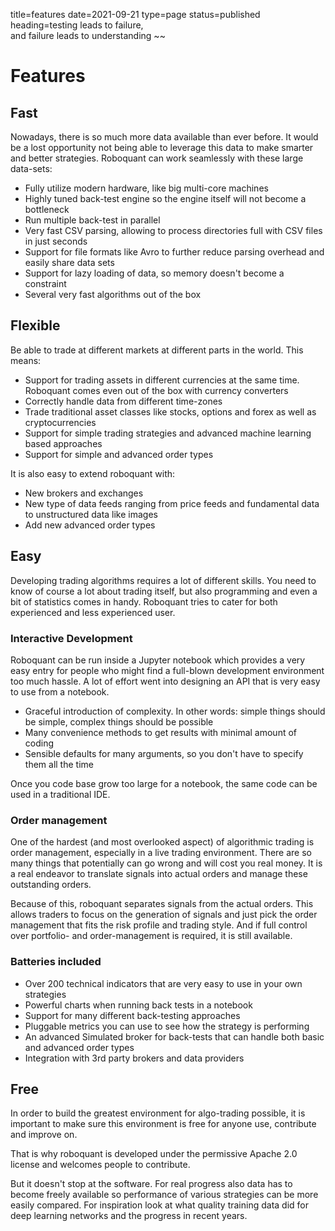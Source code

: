 title=features
date=2021-09-21
type=page
status=published
heading=testing leads to failure,<br> and failure leads to understanding
~~

# Features

## Fast
Nowadays, there is so much more data available than ever before. It would be a lost opportunity not being able to leverage this data to make smarter and better strategies. Roboquant can work seamlessly with these large data-sets:

- Fully utilize modern hardware, like big multi-core machines
- Highly tuned back-test engine so the engine itself will not become a bottleneck 
- Run multiple back-test in parallel
- Very fast CSV parsing, allowing to process directories full with CSV files in just seconds
- Support for file formats like Avro to further reduce parsing overhead and easily share data sets 
- Support for lazy loading of data, so memory doesn't become a constraint
- Several very fast algorithms out of the box 

## Flexible
Be able to trade at different markets at different parts in the world. This means:

- Support for trading assets in different currencies at the same time. Roboquant comes even out of the box with currency converters
- Correctly handle data from different time-zones
- Trade traditional asset classes like stocks, options and forex as well as cryptocurrencies
- Support for simple trading strategies and advanced machine learning based approaches
- Support for simple and advanced order types

It is also easy to extend roboquant with:

- New brokers and exchanges
- New type of data feeds ranging from price feeds and fundamental data to unstructured data like images
- Add new advanced order types

## Easy
Developing trading algorithms requires a lot of different skills. You need to know of course a lot about trading itself, but also programming and even a bit of statistics comes in handy. Roboquant tries to cater for both experienced and less experienced user.

### Interactive Development
Roboquant can be run inside a Jupyter notebook which provides a very easy entry for people who might find a full-blown development environment too much hassle. A lot of effort went into designing an API that is very easy to use from a
notebook. 

- Graceful introduction of complexity. In other words: simple things should be simple, complex things should be possible
- Many convenience methods to get results with minimal amount of coding
- Sensible defaults for many arguments, so you don't have to specify them all the time

Once you code base grow too large for a notebook, the same code can be used in a traditional IDE.

### Order management
One of the hardest (and most overlooked aspect) of algorithmic trading is order management, especially in a live trading environment. There are so many things that potentially can go wrong and will cost you real money. It is a real endeavor 
to translate signals into actual orders and manage these outstanding orders. 

Because of this, roboquant separates signals from the actual orders. This allows traders to focus on the generation of 
signals and just pick the order management that fits the risk profile and trading style. And if full control over portfolio- and order-management is required, it is still available. 

### Batteries included
- Over 200 technical indicators that are very easy to use in your own strategies
- Powerful charts when running back tests in a notebook
- Support for many different back-testing approaches
- Pluggable metrics you can use to see how the strategy is performing
- An advanced Simulated broker for back-tests that can handle both basic and advanced order types
- Integration with 3rd party brokers and data providers
 
## Free
In order to build the greatest environment for algo-trading possible, it is important to make sure this environment is free for anyone use, contribute and improve on. 

That is why roboquant is developed under the permissive Apache 2.0 license and welcomes people to contribute. 

But it doesn't stop at the software. For real progress also data has to become freely available so performance of various strategies can be more easily compared. For inspiration look at what quality training data did for deep learning networks and the progress in recent years.
 


